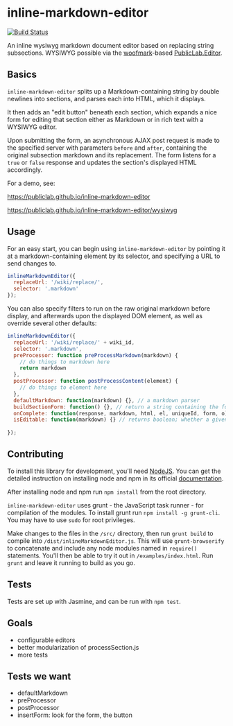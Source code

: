 # inline-markdown-editor

[![Build Status](https://travis-ci.org/publiclab/inline-markdown-editor.svg)](https://travis-ci.org/publiclab/inline-markdown-editor)

An inline wysiwyg markdown document editor based on replacing string subsections. WYSIWYG possible via the [woofmark](https://github.com/bevacqua/woofmark)-based [PublicLab.Editor](https://github.com/publiclab/PublicLab.Editor).

## Basics

`inline-markdown-editor` splits up a Markdown-containing string by double newlines into sections, and parses each into HTML, which it displays. 

It then adds an "edit button" beneath each section, which expands a nice form for editing that section either as Markdown or in rich text with a WYSIWYG editor.

Upon submitting the form, an asynchronous AJAX post request is made to the specified server with parameters `before` and `after`, containing the original subsection markdown and its replacement. The form listens for a `true` or `false` response and updates the section's displayed HTML accordingly. 

For a demo, see:

https://publiclab.github.io/inline-markdown-editor

https://publiclab.github.io/inline-markdown-editor/wysiwyg


## Usage

For an easy start, you can begin using `inline-markdown-editor` by pointing it at a markdown-containing element by its selector, and specifying a URL to send changes to.

```js
inlineMarkdownEditor({
  replaceUrl: '/wiki/replace/',
  selector: '.markdown'
});
```

You can also specify filters to run on the raw original markdown before display, and afterwards upon the displayed DOM element, as well as override several other defaults:

```js
inlineMarkdownEditor({
  replaceUrl: '/wiki/replace/' + wiki_id,
  selector: '.markdown',
  preProcessor: function preProcessMarkdown(markdown) {
    // do things to markdown here
    return markdown
  },
  postProcessor: function postProcessContent(element) {
    // do things to element here
  },
  defaultMarkdown: function(markdown) {}, // a markdown parser
  buildSectionForm: function() {}, // return a string containing the form element
  onComplete: function(response, markdown, html, el, uniqueId, form, o) {}, // run on completing AJAX post
  isEditable: function(markdown) {} // returns boolean; whether a given subsection should get an inline form; default skips HTML and horizontal rules
  
});
```

## Contributing

To install this library for development, you'll need [NodeJS](https://nodejs.org). You can get the detailed instruction on installing node and npm in its official [documentation](https://docs.npmjs.com/getting-started/installing-node).

After installing node and npm run `npm install` from the root directory.

`inline-markdown-editor` uses grunt - the JavaScript task runner - for compilation of the modules. To install grunt run `npm install -g grunt-cli`. You may have to use `sudo` for root privileges.

Make changes to the files in the `/src/` directory, then run `grunt build` to compile into `/dist/inlineMarkdownEditor.js`. This will use `grunt-browserify` to concatenate and include any node modules named in `require()` statements. You'll then be able to try it out in `/examples/index.html`. Run `grunt` and leave it running to build as you go.

## Tests

Tests are set up with Jasmine, and can be run with `npm test`.

## Goals

* configurable editors
* better modularization of processSection.js
* more tests

## Tests we want

* defaultMarkdown
* preProcessor
* postProcessor
* insertForm: look for the form, the button

